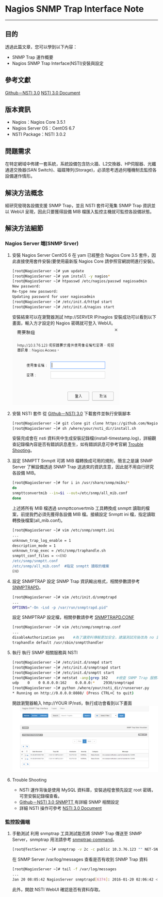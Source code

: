 # Nagios SNMP Trap Interface Note
---

## 目的
透過此篇文章，您可以學到以下內容：
* SNMP Trap 運作概要
* Nagios SNMP Trap Interface(NSTI)安裝與設定

## 參考文獻
[Github－NSTI 3.0](https://github.com/NagiosEnterprises/nsti)
[NSTI 3.0 Document](https://nagiosenterprises.github.io/nsti/index.html)


## 版本資訊
* Nagios：Nagios Core 3.5.1
* Nagios Server OS：CentOS 6.7
* NSTI Package：NSTI 3.0.2

## 問題需求
在特定網域中佈建一套系統，系統設備包含防火牆、L2交換器、HP伺服器、光纖通道交換器(SAN Switch)、磁碟陣列(Storage)，必須思考透過何種機制去監控各設備運作情形。

## 解決方法概念
經研究發現各設備支援 SNMP Trap，並且 NSTI 套件可蒐集 SNMP Trap 資訊並以 WebUI 呈現，因此只要獲得設備 MIB 檔匯入監控主機就可監控各設備狀態。

## 解決方法細節
### Nagios Server 端(SNMP Srver)
1. 安裝 Nagios Server
	CentOS 6 在 yam 已經整合 Nagios Core 3.5 套件，因此直接使用套件安裝(要使用最新版 Nagios Core 請參照官網說明進行安裝)。
	```bash
    [root@NagiosServer ~]# yum update
    [root@NagiosServer ~]# yum install -y nagios*
    [root@NagiosServer ~]# htpasswd /etc/nagios/passwd nagiosadmin
	New password:
	Re-type new password:
	Updating password for user nagiosadmin
    [root@NagiosServer ~]# /etc/init.d/httpd start
    [root@NagiosServer ~]# /etc/init.d/nagios start
    ```
    
    安裝結束可以在瀏覽器測試 http://SERVER IP/nagios 安裝成功可以看到以下畫面，輸入方才設定的 Nagios 密碼就可登入 WebUI。
    ![Nagios Access](../Picture_Nagios/Nagios_Access.png)

2. 安裝 NSTI 套件
	從 [Github－NSTI 3.0](https://github.com/NagiosEnterprises/nsti) 下載套件並執行安裝腳本
    ```bash
    [root@NagiosServer ~]# git clone git clone https://github.com/NagiosEnterprises/nsti.git
    [root@NagiosServer ~]# sh /where/your/nsti_dir/install.sh
    ```
    安裝完成會在 nsti 資料夾中生成安裝記錄檔(install-timestamp.log)，詳細觀查記錄檔內容是否有錯誤訊息產生，如有錯誤訊息可參考官網 [Trouble Shooting](https://nagiosenterprises.github.io/nsti/installation.html#possible-nsti-install-gotcha-s)。

3. 設定 SNMPTT
	Snmptt 可將 MIB 檔轉換成可用的規則，簡言之是讓 SNMP Server 了解設備透過 SNMP Trap 送過來的資訊含意，因此就不用自行研究各設備 MIB。
    ```bash
    [root@NagiosServer ~]# for i in /usr/share/snmp/mibs/*
    do 
    snmpttconvertmib --in=$i --out=/etc/snmp/all_mib.conf 
    done
    ```
    上述將所有 MIB 檔透過 snmpttconvertmib 工具轉換成 snmptt 讀取的檔案，前提我們必須先獲得各設備 MIB 檔。接續設定 Snmptt ini 檔，指定讀取轉換後檔案(all_mib.conf)。
    ```bash
    [root@NagiosServer ~]# vim /etc/snmp/snmptt.ini
    ...
    unknown_trap_log_enable = 1
	description_mode = 1
	unknown_trap_exec = /etc/snmp/traphandle.sh
	snmptt_conf_files = <<END
	/etc/snmp/snmptt.conf
    /etc/snmp/all_mib.conf	#指定 snmptt 讀取的檔案
	END
    ```

4. 設定 SNMPTRAP
	設定 SNMP Trap 資訊輸出格式，相關參數請參考 [SNMPTRAPD](http://www.net-snmp.org/docs/man/snmptrapd.html#lbAE)。
    ```bash
    [root@NagiosServer ~]# vim /etc/init.d/snmptrapd
    ...
    OPTIONS="-On -Lsd -p /var/run/snmptrapd.pid"
    ```
    設定 SNMPTRAP 設定檔，相關參數請參考 [SNMPTRAPD.CONF](http://www.net-snmp.org/docs/man/snmptrapd.conf.html)
    ```bash
    [root@NagiosServer ~]# vim /etc/snmp/snmptrap.conf
    ...
    disableAuthorization yes	#為了讓資料傳輸更加安全，建議測試完後改為 no 並且設定 community
	traphandle default /usr/sbin/snmptthandler
    ```

5. 執行
	執行 SNMP 相關服務與 NSTI
    ```bash
    [root@NagiosServer ~]# /etc/init.d/snmpd start
    [root@NagiosServer ~]# /etc/init.d/snmptrapd start
    [root@NagiosServer ~]# /etc/init.d/snmptt start
    [root@NagiosServer ~]# netstat -anp|grep 162	#檢查 SNMP Trap 服務埠口
    udp    0    0 0.0.0.0:162    0.0.0.0:*    2930/snmptrapd
    [root@NagiosServer ~]# python /where/your/nsti_dir/runserver.py
    * Running on http://0.0.0.0:8080/ (Press CTRL+C to quit)
    ```
    開啟瀏覽器輸入 http://YOUR IP/nsti，執行成功會看到以下畫面
    ![NSTI WebUI](../Picture_Nagios/NSTI_WebUI.png)

6. Trouble Shooting
	* NSTI 運作背後是使用 MySQL 資料庫，安裝過程會預先設定 root 密碼，可至安裝記錄檔查看。
	* [Github－NSTI 3.0 SNMPTT ](https://github.com/NagiosEnterprises/nsti/blob/master/docs/snmpttsetup.rst)有詳細 SNMP 相關設定
	* 詳細 NSTI 操作可參考 [NSTI 3.0 Document](https://nagiosenterprises.github.io/nsti/index.html)

### 監控設備端
1. 手動測試
    利用 snmptrap 工具測試能否將 SNMP Trap 傳送至 SNMP Server，snmptrap 用法請參考 [snmptrap command](http://linuxcommand.org/man_pages/snmptrap1.html)。
    ```bash
    [root@TestServer ~]# snmptrap -v 2c -c public 10.3.76.123 "" NET-SNMP-EXAMPLES-MIB::netSnmpExampleHeartbeatNotification netSnmpExampleHeartbeatRate i 123456
    ```
    在 SNMP Server /var/log/messages 查看是否有收到 SNMP Trap 資料
    ```bash
    [root@NagiosServer ~]# tail -f /var/log/messages
    ...
    Jan 20 08:05:42 NagiosServer snmptrapd[6374]: 2016-01-20 02:06:42 <UNKNOWN> [UDP: [10.3.76.123]:59307->[10.3.76.123]]:#012.1.3.6.1.2.1.1.3.0 = Timeticks: (2017719) 5:36:17.19#011.1.3.6.1.6.3.1.1.4.1.0 = OID: .1.3.6.1.4.1.8072.2.3.0.1#011.1.3.6.1.4.1.8072.2.3.2.1 = INTEGER: 123456
    ```
    此外，開啟 NSTI WebUI 確認是否有資料存取。
